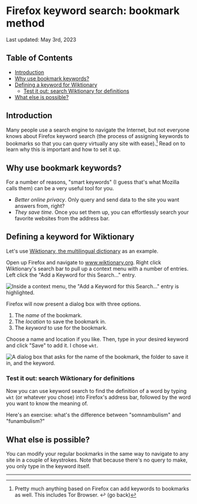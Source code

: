 # Firefox keyword search: bookmark method

Last updated: May 3rd, 2023

## Table of Contents

<!-- mtoc-start -->

- [Introduction](#introduction)
- [Why use bookmark keywords?](#why-use-bookmark-keywords)
- [Defining a keyword for Wiktionary](#defining-a-keyword-for-wiktionary)
  - [Test it out: search Wiktionary for definitions](#test-it-out-search-wiktionary-for-definitions)
- [What else is possible?](#what-else-is-possible)

<!-- mtoc-end -->

## Introduction

Many people use a search engine to navigate the Internet, but not everyone knows about Firefox keyword search (the process of assigning keywords to bookmarks so that you can query virtually any site with ease).[^1] Read on to learn why this is important and how to set it up.

## Why use bookmark keywords?

For a number of reasons, "smart keywords" (I guess that's what Mozilla calls them) can be a very useful tool for you.

- *Better online privacy*. Only query and send data to the site you want answers from, right?
- *They save time*. Once you set them up, you can effortlessly search your favorite websites from the address bar.

## Defining a keyword for Wiktionary

Let's use [Wiktionary, the multilingual dictionary](https://www.wiktionary.org/) as an example.

Open up Firefox and navigate to www.wiktionary.org. Right click Wiktionary's search bar to pull up a context menu with a number of entries. Left click the "Add a Keyword for this Search..." entry.

![Inside a context menu, the "Add a Keyword for this Search..." entry is highlighted.](/images/add-keyword-1.eaf5c6be649c4675eb34e426d68373beb9310bbccd8cf3a8547717c1f9d1e99e.2.png)

Firefox will now present a dialog box with three options.

1. The *name* of the bookmark.
2. The *location* to save the bookmark in.
3. The *keyword* to use for the bookmark.

Choose a name and location if you like. Then, type in your desired keyword and click "Save" to add it. I chose `wkt`.

![A dialog box that asks for the name of the bookmark, the folder to save it in, and the keyword.](/images/add-keyword-2.1ec0e0e718ca7a14def4adfe3ef4fe322fc8ecb74abc5b7819cff5a221632a40.2.png)

### Test it out: search Wiktionary for definitions

Now you can use keyword search to find the definition of a word by typing `wkt` (or whatever you chose) into Firefox's address bar, followed by the word you want to know the meaning of.

Here's an exercise: what's the difference between "somnambulism" and "funambulism?"

## What else is possible?

You can modify your regular bookmarks in the same way to navigate to any site in a couple of keystrokes. Note that because there's no query to make, you only type in the keyword itself.

---

[^1]: Pretty much anything based on Firefox can add keywords to bookmarks as well. This includes Tor Browser. ↩ (go back)
